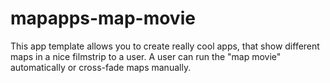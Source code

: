 # mapapps-map-movie
This app template allows you to create really cool apps, that show different maps in a nice filmstrip to a user. A user can run the "map movie" automatically or cross-fade maps manually.

